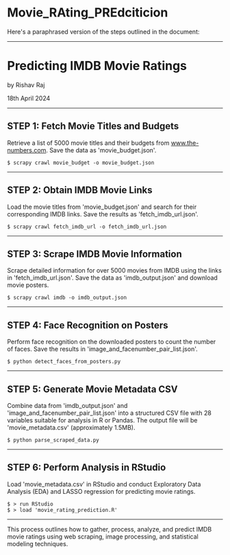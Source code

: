 # Movie_RAting_PREdciticion

Here's a paraphrased version of the steps outlined in the document:

---

# Predicting IMDB Movie Ratings

by Rishav Raj

18th April 2024

---

## STEP 1: Fetch Movie Titles and Budgets

Retrieve a list of 5000 movie titles and their budgets from www.the-numbers.com. Save the data as 'movie_budget.json'.

```
$ scrapy crawl movie_budget -o movie_budget.json
```

---

## STEP 2: Obtain IMDB Movie Links

Load the movie titles from 'movie_budget.json' and search for their corresponding IMDB links. Save the results as 'fetch_imdb_url.json'.

```
$ scrapy crawl fetch_imdb_url -o fetch_imdb_url.json
```

---

## STEP 3: Scrape IMDB Movie Information

Scrape detailed information for over 5000 movies from IMDB using the links in 'fetch_imdb_url.json'. Save the data as 'imdb_output.json' and download movie posters.

```
$ scrapy crawl imdb -o imdb_output.json
```

---

## STEP 4: Face Recognition on Posters

Perform face recognition on the downloaded posters to count the number of faces. Save the results in 'image_and_facenumber_pair_list.json'.

```
$ python detect_faces_from_posters.py
```

---

## STEP 5: Generate Movie Metadata CSV

Combine data from 'imdb_output.json' and 'image_and_facenumber_pair_list.json' into a structured CSV file with 28 variables suitable for analysis in R or Pandas. The output file will be 'movie_metadata.csv' (approximately 1.5MB).

```
$ python parse_scraped_data.py
```

---

## STEP 6: Perform Analysis in RStudio

Load 'movie_metadata.csv' in RStudio and conduct Exploratory Data Analysis (EDA) and LASSO regression for predicting movie ratings.

```
$ > run RStudio
$ > load 'movie_rating_prediction.R'
```

---

This process outlines how to gather, process, analyze, and predict IMDB movie ratings using web scraping, image processing, and statistical modeling techniques.
